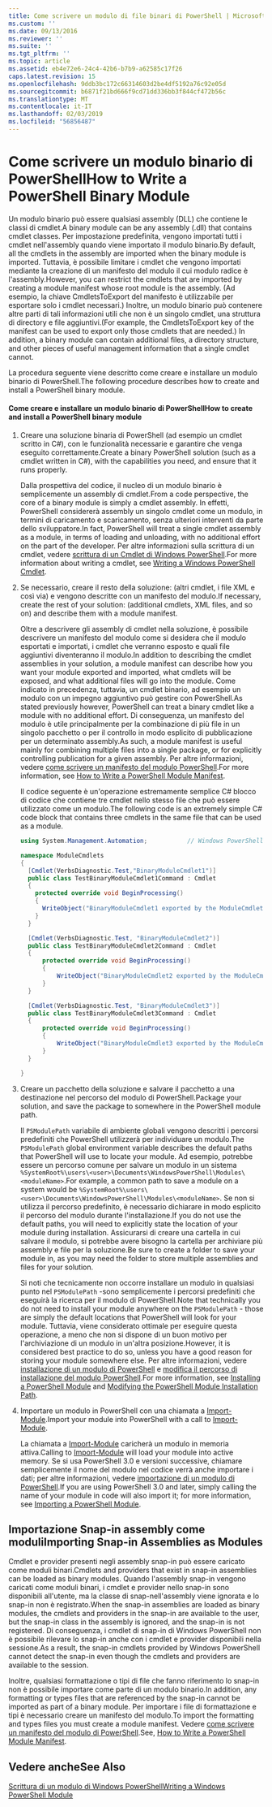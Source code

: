 ```yaml
---
title: Come scrivere un modulo di file binari di PowerShell | Microsoft Docs
ms.custom: ''
ms.date: 09/13/2016
ms.reviewer: ''
ms.suite: ''
ms.tgt_pltfrm: ''
ms.topic: article
ms.assetid: eb4e72e6-24c4-42b6-b7b9-a62585c17f26
caps.latest.revision: 15
ms.openlocfilehash: 9ddb3bc172c66314603d2be4df5192a76c92e05d
ms.sourcegitcommit: b6871f21bd666f9cd71dd336bb3f844cf472b56c
ms.translationtype: MT
ms.contentlocale: it-IT
ms.lasthandoff: 02/03/2019
ms.locfileid: "56856487"
---
```

# <a name="how-to-write-a-powershell-binary-module"></a><span data-ttu-id="2b3cc-102">Come scrivere un modulo binario di PowerShell</span><span class="sxs-lookup"><span data-stu-id="2b3cc-102">How to Write a PowerShell Binary Module</span></span>

<span data-ttu-id="2b3cc-103">Un modulo binario può essere qualsiasi assembly (DLL) che contiene le classi di cmdlet.</span><span class="sxs-lookup"><span data-stu-id="2b3cc-103">A binary module can be any assembly (.dll) that contains cmdlet classes.</span></span> <span data-ttu-id="2b3cc-104">Per impostazione predefinita, vengono importati tutti i cmdlet nell'assembly quando viene importato il modulo binario.</span><span class="sxs-lookup"><span data-stu-id="2b3cc-104">By default, all the cmdlets in the assembly are imported when the binary module is imported.</span></span> <span data-ttu-id="2b3cc-105">Tuttavia, è possibile limitare i cmdlet che vengono importati mediante la creazione di un manifesto del modulo il cui modulo radice è l'assembly.</span><span class="sxs-lookup"><span data-stu-id="2b3cc-105">However, you can restrict the cmdlets that are imported by creating a module manifest whose root module is the assembly.</span></span> <span data-ttu-id="2b3cc-106">(Ad esempio, la chiave CmdletsToExport del manifesto è utilizzabile per esportare solo i cmdlet necessari.) Inoltre, un modulo binario può contenere altre parti di tali informazioni utili che non è un singolo cmdlet, una struttura di directory e file aggiuntivi.</span><span class="sxs-lookup"><span data-stu-id="2b3cc-106">(For example, the CmdletsToExport key of the manifest can be used to export only those cmdlets that are needed.) In addition, a binary module can contain additional files, a directory structure, and other pieces of useful management information that a single cmdlet cannot.</span></span>

<span data-ttu-id="2b3cc-107">La procedura seguente viene descritto come creare e installare un modulo binario di PowerShell.</span><span class="sxs-lookup"><span data-stu-id="2b3cc-107">The following procedure describes how to create and install a PowerShell binary module.</span></span>

#### <a name="how-to-create-and-install-a-powershell-binary-module"></a><span data-ttu-id="2b3cc-108">Come creare e installare un modulo binario di PowerShell</span><span class="sxs-lookup"><span data-stu-id="2b3cc-108">How to create and install a PowerShell binary module</span></span>

1. <span data-ttu-id="2b3cc-109">Creare una soluzione binaria di PowerShell (ad esempio un cmdlet scritto in C#), con le funzionalità necessarie e garantire che venga eseguito correttamente.</span><span class="sxs-lookup"><span data-stu-id="2b3cc-109">Create a binary PowerShell solution (such as a cmdlet written in C#), with the capabilities you need, and ensure that it runs properly.</span></span>

   <span data-ttu-id="2b3cc-110">Dalla prospettiva del codice, il nucleo di un modulo binario è semplicemente un assembly di cmdlet.</span><span class="sxs-lookup"><span data-stu-id="2b3cc-110">From a code perspective, the core of a binary module is simply a cmdlet assembly.</span></span> <span data-ttu-id="2b3cc-111">In effetti, PowerShell considererà assembly un singolo cmdlet come un modulo, in termini di caricamento e scaricamento, senza ulteriori interventi da parte dello sviluppatore.</span><span class="sxs-lookup"><span data-stu-id="2b3cc-111">In fact, PowerShell will treat a single cmdlet assembly as a module, in terms of loading and unloading, with no additional effort on the part of the developer.</span></span> <span data-ttu-id="2b3cc-112">Per altre informazioni sulla scrittura di un cmdlet, vedere [scrittura di un Cmdlet di Windows PowerShell](../cmdlet/writing-a-windows-powershell-cmdlet.md).</span><span class="sxs-lookup"><span data-stu-id="2b3cc-112">For more information about writing a cmdlet, see [Writing a Windows PowerShell Cmdlet](../cmdlet/writing-a-windows-powershell-cmdlet.md).</span></span>

2. <span data-ttu-id="2b3cc-113">Se necessario, creare il resto della soluzione: (altri cmdlet, i file XML e così via) e vengono descritte con un manifesto del modulo.</span><span class="sxs-lookup"><span data-stu-id="2b3cc-113">If necessary, create the rest of your solution: (additional cmdlets, XML files, and so on) and describe them with a module manifest.</span></span>

   <span data-ttu-id="2b3cc-114">Oltre a descrivere gli assembly di cmdlet nella soluzione, è possibile descrivere un manifesto del modulo come si desidera che il modulo esportati e importati, i cmdlet che verranno esposto e quali file aggiuntivi diventeranno il modulo.</span><span class="sxs-lookup"><span data-stu-id="2b3cc-114">In addition to describing the cmdlet assemblies in your solution, a module manifest can describe how you want your module exported and imported, what cmdlets will be exposed, and what additional files will go into the module.</span></span> <span data-ttu-id="2b3cc-115">Come indicato in precedenza, tuttavia, un cmdlet binario, ad esempio un modulo con un impegno aggiuntivo può gestire con PowerShell.</span><span class="sxs-lookup"><span data-stu-id="2b3cc-115">As stated previously however, PowerShell can treat a binary cmdlet like a module with no additional effort.</span></span> <span data-ttu-id="2b3cc-116">Di conseguenza, un manifesto del modulo è utile principalmente per la combinazione di più file in un singolo pacchetto o per il controllo in modo esplicito di pubblicazione per un determinato assembly.</span><span class="sxs-lookup"><span data-stu-id="2b3cc-116">As such, a module manifest is useful mainly for combining multiple files into a single package, or for explicitly controlling publication for a given assembly.</span></span> <span data-ttu-id="2b3cc-117">Per altre informazioni, vedere [come scrivere un manifesto del modulo PowerShell](http://msdn.microsoft.com/en-us/abe4c24b-e64e-4a61-81d5-18c4fceba0b6).</span><span class="sxs-lookup"><span data-stu-id="2b3cc-117">For more information, see [How to Write a PowerShell Module Manifest](http://msdn.microsoft.com/en-us/abe4c24b-e64e-4a61-81d5-18c4fceba0b6).</span></span>

   <span data-ttu-id="2b3cc-118">Il codice seguente è un'operazione estremamente semplice C# blocco di codice che contiene tre cmdlet nello stesso file che può essere utilizzato come un modulo.</span><span class="sxs-lookup"><span data-stu-id="2b3cc-118">The following code is an extremely simple C# code block that contains three cmdlets in the same file that can be used as a module.</span></span>

   ```csharp
   using System.Management.Automation;           // Windows PowerShell namespace.

   namespace ModuleCmdlets
   {
     [Cmdlet(VerbsDiagnostic.Test,"BinaryModuleCmdlet1")]
     public class TestBinaryModuleCmdlet1Command : Cmdlet
     {
       protected override void BeginProcessing()
       {
         WriteObject("BinaryModuleCmdlet1 exported by the ModuleCmdlets module.");
       }
     }

     [Cmdlet(VerbsDiagnostic.Test, "BinaryModuleCmdlet2")]
     public class TestBinaryModuleCmdlet2Command : Cmdlet
     {
         protected override void BeginProcessing()
         {
             WriteObject("BinaryModuleCmdlet2 exported by the ModuleCmdlets module.");
         }
     }

     [Cmdlet(VerbsDiagnostic.Test, "BinaryModuleCmdlet3")]
     public class TestBinaryModuleCmdlet3Command : Cmdlet
     {
         protected override void BeginProcessing()
         {
             WriteObject("BinaryModuleCmdlet3 exported by the ModuleCmdlets module.");
         }
     }

   }
   ```

3. <span data-ttu-id="2b3cc-119">Creare un pacchetto della soluzione e salvare il pacchetto a una destinazione nel percorso del modulo di PowerShell.</span><span class="sxs-lookup"><span data-stu-id="2b3cc-119">Package your solution, and save the package to somewhere in the PowerShell module path.</span></span>

   <span data-ttu-id="2b3cc-120">Il `PSModulePath` variabile di ambiente globali vengono descritti i percorsi predefiniti che PowerShell utilizzerà per individuare un modulo.</span><span class="sxs-lookup"><span data-stu-id="2b3cc-120">The `PSModulePath` global environment variable describes the default paths that PowerShell will use to locate your module.</span></span> <span data-ttu-id="2b3cc-121">Ad esempio, potrebbe essere un percorso comune per salvare un modulo in un sistema `%SystemRoot%\users\<user>\Documents\WindowsPowerShell\Modules\<moduleName>`.</span><span class="sxs-lookup"><span data-stu-id="2b3cc-121">For example, a common path to save a module on a system would be `%SystemRoot%\users\<user>\Documents\WindowsPowerShell\Modules\<moduleName>`.</span></span> <span data-ttu-id="2b3cc-122">Se non si utilizza il percorso predefinito, è necessario dichiarare in modo esplicito il percorso del modulo durante l'installazione.</span><span class="sxs-lookup"><span data-stu-id="2b3cc-122">If you do not use the default paths, you will need to explicitly state the location of your module during installation.</span></span> <span data-ttu-id="2b3cc-123">Assicurarsi di creare una cartella in cui salvare il modulo, si potrebbe avere bisogno la cartella per archiviare più assembly e file per la soluzione.</span><span class="sxs-lookup"><span data-stu-id="2b3cc-123">Be sure to create a folder to save your module in, as you may need the folder to store multiple assemblies and files for your solution.</span></span>

   <span data-ttu-id="2b3cc-124">Si noti che tecnicamente non occorre installare un modulo in qualsiasi punto nel `PSModulePath` -sono semplicemente i percorsi predefiniti che eseguirà la ricerca per il modulo di PowerShell.</span><span class="sxs-lookup"><span data-stu-id="2b3cc-124">Note that technically you do not need to install your module anywhere on the `PSModulePath` - those are simply the default locations that PowerShell will look for your module.</span></span> <span data-ttu-id="2b3cc-125">Tuttavia, viene considerato ottimale per eseguire questa operazione, a meno che non si dispone di un buon motivo per l'archiviazione di un modulo in un'altra posizione.</span><span class="sxs-lookup"><span data-stu-id="2b3cc-125">However, it is considered best practice to do so, unless you have a good reason for storing your module somewhere else.</span></span> <span data-ttu-id="2b3cc-126">Per altre informazioni, vedere [installazione di un modulo di PowerShell](./installing-a-powershell-module.md) e [modifica il percorso di installazione del modulo PowerShell](./modifying-the-psmodulepath-installation-path.md).</span><span class="sxs-lookup"><span data-stu-id="2b3cc-126">For more information, see [Installing a PowerShell Module](./installing-a-powershell-module.md) and [Modifying the PowerShell Module Installation Path](./modifying-the-psmodulepath-installation-path.md).</span></span>

4. <span data-ttu-id="2b3cc-127">Importare un modulo in PowerShell con una chiamata a [Import-Module](/powershell/module/Microsoft.PowerShell.Core/Import-Module).</span><span class="sxs-lookup"><span data-stu-id="2b3cc-127">Import your module into PowerShell with a call to [Import-Module](/powershell/module/Microsoft.PowerShell.Core/Import-Module).</span></span>

   <span data-ttu-id="2b3cc-128">La chiamata a [Import-Module](/powershell/module/Microsoft.PowerShell.Core/Import-Module) caricherà un modulo in memoria attiva.</span><span class="sxs-lookup"><span data-stu-id="2b3cc-128">Calling to [Import-Module](/powershell/module/Microsoft.PowerShell.Core/Import-Module) will load your module into active memory.</span></span> <span data-ttu-id="2b3cc-129">Se si usa PowerShell 3.0 e versioni successive, chiamare semplicemente il nome del modulo nel codice verrà anche importare i dati; per altre informazioni, vedere [importazione di un modulo di PowerShell](./importing-a-powershell-module.md).</span><span class="sxs-lookup"><span data-stu-id="2b3cc-129">If you are using PowerShell 3.0 and later, simply calling the name of your module in code will also import it; for more information, see [Importing a PowerShell Module](./importing-a-powershell-module.md).</span></span>

## <a name="importing-snap-in-assemblies-as-modules"></a><span data-ttu-id="2b3cc-130">Importazione Snap-in assembly come moduli</span><span class="sxs-lookup"><span data-stu-id="2b3cc-130">Importing Snap-in Assemblies as Modules</span></span>

<span data-ttu-id="2b3cc-131">Cmdlet e provider presenti negli assembly snap-in può essere caricato come moduli binari.</span><span class="sxs-lookup"><span data-stu-id="2b3cc-131">Cmdlets and providers that exist in snap-in assemblies can be loaded as binary modules.</span></span> <span data-ttu-id="2b3cc-132">Quando l'assembly snap-in vengono caricati come moduli binari, i cmdlet e provider nello snap-in sono disponibili all'utente, ma la classe di snap-nell'assembly viene ignorata e lo snap-in non è registrato.</span><span class="sxs-lookup"><span data-stu-id="2b3cc-132">When the snap-in assemblies are loaded as binary modules, the cmdlets and providers in the snap-in are available to the user, but the snap-in class in the assembly is ignored, and the snap-in is not registered.</span></span> <span data-ttu-id="2b3cc-133">Di conseguenza, i cmdlet di snap-in di Windows PowerShell non è possibile rilevare lo snap-in anche con i cmdlet e provider disponibili nella sessione.</span><span class="sxs-lookup"><span data-stu-id="2b3cc-133">As a result, the snap-in cmdlets provided by Windows PowerShell cannot detect the snap-in even though the cmdlets and providers are available to the session.</span></span>

<span data-ttu-id="2b3cc-134">Inoltre, qualsiasi formattazione o tipi di file che fanno riferimento lo snap-in non è possibile importare come parte di un modulo binario.</span><span class="sxs-lookup"><span data-stu-id="2b3cc-134">In addition, any formatting or types files that are referenced by the snap-in cannot be imported as part of a binary module.</span></span> <span data-ttu-id="2b3cc-135">Per importare i file di formattazione e tipi è necessario creare un manifesto del modulo.</span><span class="sxs-lookup"><span data-stu-id="2b3cc-135">To import the formatting and types files you must create a module manifest.</span></span> <span data-ttu-id="2b3cc-136">Vedere [come scrivere un manifesto del modulo di PowerShell](http://msdn.microsoft.com/en-us/abe4c24b-e64e-4a61-81d5-18c4fceba0b6).</span><span class="sxs-lookup"><span data-stu-id="2b3cc-136">See, [How to Write a PowerShell Module Manifest](http://msdn.microsoft.com/en-us/abe4c24b-e64e-4a61-81d5-18c4fceba0b6).</span></span>

## <a name="see-also"></a><span data-ttu-id="2b3cc-137">Vedere anche</span><span class="sxs-lookup"><span data-stu-id="2b3cc-137">See Also</span></span>

[<span data-ttu-id="2b3cc-138">Scrittura di un modulo di Windows PowerShell</span><span class="sxs-lookup"><span data-stu-id="2b3cc-138">Writing a Windows PowerShell Module</span></span>](./writing-a-windows-powershell-module.md)
